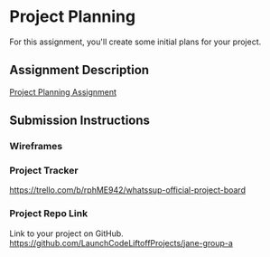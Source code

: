 # Project Planning
For this assignment, you'll create some initial plans for your project.

## Assignment Description
[Project Planning Assignment](https://education.launchcode.org/liftoff/modules/assignments/project-planning)

## Submission Instructions

### Wireframes


### Project Tracker

https://trello.com/b/rphME942/whatssup-official-project-board
### Project Repo Link
 Link to your project on GitHub.
 https://github.com/LaunchCodeLiftoffProjects/jane-group-a

